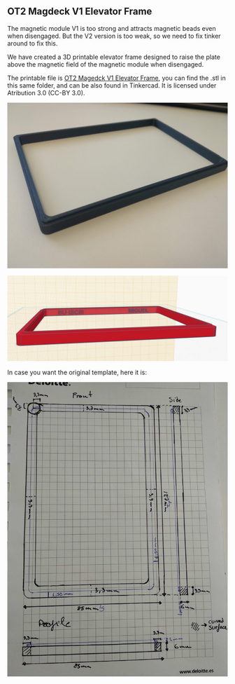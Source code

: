 ## OT2 Magdeck V1 Elevator Frame

The magnetic module V1 is too strong and attracts magnetic beads even when disengaged. But the V2 version is too weak, so we need to fix tinker around to fix this.

We have created a 3D printable elevator frame designed to raise the plate above the magnetic field of the magnetic module when disengaged.

The printable file is [OT2 Magedck V1 Elevator Frame](https://www.tinkercad.com/things/9f8oLel816s-ot2-magedck-v1-elevator-frame), you can find the .stl in this same folder, and can be also found in Tinkercad. It is licensed under Atribution 3.0 (CC-BY 3.0).

![Real picture](https://github.com/BU-ISCIII/opentrons_covid19/blob/develop/ot2-modifications/MagdeckV1_ElevatorFrame/OT2_MagdeckV1_ElevatorFrame_picture.jpg?raw=true)

![3D](https://github.com/BU-ISCIII/opentrons_covid19/blob/develop/ot2-modifications/MagdeckV1_ElevatorFrame/OT2_MagdeckV1_ElevatorFrame_3D.jpg?raw=true)

In case you want the original template, here it is:

![Template](https://github.com/BU-ISCIII/opentrons_covid19/blob/develop/ot2-modifications/MagdeckV1_ElevatorFrame/OT2_MagedckV1_ElevatorFrame_template.jpg?raw=true)
